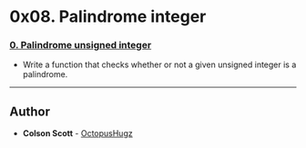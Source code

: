 # 0x08. Palindrome integer


### [0. Palindrome unsigned integer](./0-is_palindrome.c)
* Write a function that checks whether or not a given unsigned integer is a palindrome.

---

## Author
* **Colson Scott** - [OctopusHugz](https://github.com/OctopusHugz)
